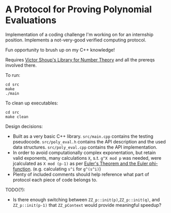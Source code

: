 # A Protocol for Proving Polynomial Evaluations

Implementation of a coding challenge I'm working on for an internship position.
Implements a not-very-good verified computing protocol.

Fun opportunity to brush up on my C++ knowledge! 

Requires [Victor Shoup's Library for Number Theory](https://www.shoup.net/ntl/)
and all the prereqs involved there.

To run:
```
cd src
make
./main
```

To clean up executables:
```
cd src
make clean
```

Design decisions:
- Built as a very basic C++ library. `src/main.cpp` contains the testing
  pseudocode. `src/poly_eval.h` contains the API description and the used data
  structures. `src/poly_eval.cpp` contains the API implementation.
- In order to avoid computationally complex exponentation, but retain valid
  exponents, many calculations `X`, s.t. `g^X mod p` was needed, were
  jcalculated as `X mod (p-1)` as per [Euler's Theorem and the Euler
  phi-function](https://math.stackexchange.com/questions/491576/simplifying-large-exponents-in-modular-arithmetic-like-1007-in-41007-pmod).
  (e.g. calculating `s^i` for `g^(s^i)`)
- Plenty of included comments should help reference what part of protocol
  each piece of code belongs to.

TODO(?):
- Is there enough switching between `ZZ_p::init(p)`,`ZZ_p::init(q)`, and
  `ZZ_p::init(p-1)` that `ZZ_pContext` would provide meaningful speedup?

